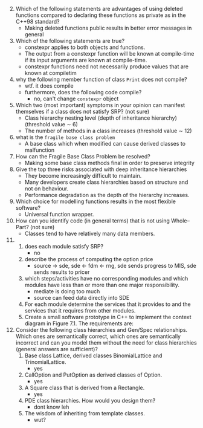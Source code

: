 2. Which of the following statements are advantages of using deleted functions compared to declaring these functions as private as in the C++98 standard?
    - Making deleted functions public results in better error messages in general
4. Which of the following statements are true?
    - constexpr applies to both objects and functions.
    - The output from a constexpr function will be known at compile-time if its input arguments are known at compile-time.
    - constexpr functions need not necessarily produce values that are known at compiletim
5. why the following member function of class `Print` does not compile?
    - wtf. it does compile
    - furthermore, does the following code compile?
        - no, can't change `constexpr` object
6. Which two (most important) symptoms in your opinion can manifest themselves if a class does not satisfy SRP? (not sure)
    -  Class hierarchy nesting level (depth of inheritance hierarchy) (threshold value ∼ 6)
    - The number of methods in a class increases (threshold value ∼ 12)
7. what is the `fragile base class problem`
    - A base class which when modified can cause derived classes to malfunction
8. How can the Fragile Base Class Problem be resolved?
    - Making some base class methods final in order to preserve integrity
9. Give the top three risks associated with deep inheritance hierarchies
    - They become increasingly difficult to maintain.
    - Many developers create class hierarchies based on structure and not on behaviour.
    - Performance degradation as the depth of the hierarchy increases.
10. Which choice for modelling functions results in the most flexible software?
    - Universal function wrapper.
11. How can you identify code (in general terms) that is not using Whole–Part? (not sure)
    - Classes tend to have relatively many data members.
12. 
    1. does each module satisfy SRP?
        - no
    2. describe the process of computing the option price
        - source -> sde, sde <- fdm <- rng, sde sends progress to MIS, sde sends results to pricer
    3. which steps/activities have no corresponding modules and which modules have less than or more than one major responsibility.
        - mediate is doing too much
        - source can feed data directly into SDE
    4. For each module determine the services that it provides to and the services that it requires from other modules.
    5. Create a small software prototype in C++ to implement the context diagram in Figure 7.1. The requirements are:
13. Consider the following class hierarchies and Gen/Spec relationships. Which ones are semantically correct, which ones are semantically incorrect and can you model them without the need for class hierarchies (general answers are sufficient)?
    1. Base class Lattice, derived classes BinomialLattice and TrinomialLattice.
        - yes
    2. CallOption and PutOption as derived classes of Option.
        - yes
    3. A Square class that is derived from a Rectangle.
        - yes
    4. PDE class hierarchies. How would you design them?
        - dont know leh
    5. The wisdom of inheriting from template classes.
        - wut?